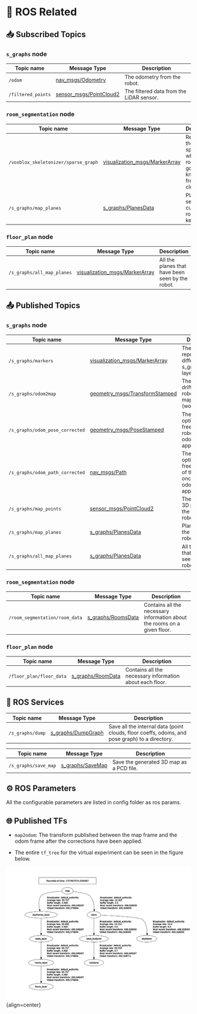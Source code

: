 # 🤖 ROS Related

## 📥 Subscribed Topics <a id="subscribed-topics"></a>

### `s_graphs` node

| Topic name         | Message Type                                                                                        | Description                              |
| ------------------ | --------------------------------------------------------------------------------------------------- | ---------------------------------------- |
| `/odom`            | [nav_msgs/Odometry](http://docs.ros.org/en/noetic/api/nav_msgs/html/msg/Odometry.html)              | The odometry from the robot.             |
| `/filtered_points` | [sensor_msgs/PointCloud2](http://docs.ros.org/en/melodic/api/sensor_msgs/html/msg/PointCloud2.html) | The filtered data from the LiDAR sensor. |

### `room_segmentation` node

| Topic name                           | Message Type                                                                                                     | Description                                                                             |
| ------------------------------------ | ---------------------------------------------------------------------------------------------------------------- | --------------------------------------------------------------------------------------- |
| `/voxblox_skeletonizer/sparse_graph` | [visualization_msgs/MarkerArray](http://docs.ros.org/en/noetic/api/visualization_msgs/html/msg/MarkerArray.html) | Represents the free space where the robot can go to. Also known as free-space clusters. |
| `/s_graphs/map_planes`               | [s_graphs/PlanesData](https://github.com/snt-arg/s_graphs/blob/feature/ros2/msg/PlaneData.msg)                   | Planes seen by the current robot keyframe.                                              |

### `floor_plan` node

| Topic name                 | Message Type                                                                                                     | Description                                      |
| -------------------------- | ---------------------------------------------------------------------------------------------------------------- | ------------------------------------------------ |
| `/s_graphs/all_map_planes` | [visualization_msgs/MarkerArray](http://docs.ros.org/en/noetic/api/visualization_msgs/html/msg/MarkerArray.html) | All the planes that have been seen by the robot. |

## 📤 Published Topics <a id="published-topics"></a>

### `s_graphs` node

| Topic name                      | Message Type                                                                                                     | Description                                                                   |
| ------------------------------- | ---------------------------------------------------------------------------------------------------------------- | ----------------------------------------------------------------------------- |
| `/s_graphs/markers`             | [visualization_msgs/MarkerArray](http://docs.ros.org/en/noetic/api/visualization_msgs/html/msg/MarkerArray.html) | These markers represent the different s_graphs layers.                        |
| `/s_graphs/odom2map`            | [geometry_msgs/TransformStamped](http://docs.ros.org/en/api/geometry_msgs/html/msg/TransformStamped.html)        | The estimated drift of the robot within its map frame (world).                |
| `/s_graphs/odom_pose_corrected` | [geometry_msgs/PoseStamped](http://docs.ros.org/en/noetic/api/geometry_msgs/html/msg/PoseStamped.html)           | The optimized/drift-free pose of the robot once odom2map is applied.          |
| `/s_graphs/odom_path_corrected` | [nav_msgs/Path](http://docs.ros.org/en/noetic/api/nav_msgs/html/msg/Path.html)                                   | The optimized/drift-free pose path of the robot once the odom2map is applied. |
| `/s_graphs/map_points`          | [sensor_msgs/PointCloud2](http://docs.ros.org/en/melodic/api/sensor_msgs/html/msg/PointCloud2.html)              | The projected 3D points using the optimized robot pose.                       |
| `/s_graphs/map_planes`          | [s_graphs/PlanesData](https://github.com/snt-arg/s_graphs/blob/feature/ros2/msg/PlanesData.msg)                  | Planes seen by the current robot keyframe.                                    |
| `/s_graphs/all_map_planes`      | [s_graphs/PlanesData](https://github.com/snt-arg/s_graphs/blob/feature/ros2/msg/PlanesData.msg)                  | All the planes that have been seen by the robot.                              |

### `room_segmentation` node

| Topic name                     | Message Type                                                                                  | Description                                                              |
| ------------------------------ | --------------------------------------------------------------------------------------------- | ------------------------------------------------------------------------ |
| `/room_segmentation/room_data` | [s_graphs/RoomsData](https://github.com/snt-arg/s_graphs/blob/feature/ros2/msg/RoomsData.msg) | Contains all the necessary information about the rooms on a given floor. |

### `floor_plan` node

| Topic name               | Message Type                                                                                 | Description                                              |
| ------------------------ | -------------------------------------------------------------------------------------------- | -------------------------------------------------------- |
| `/floor_plan/floor_data` | [s_graphs/RoomData](https://github.com/snt-arg/s_graphs/blob/feature/ros2/msg/RoomsData.msg) | Contains all the necessary information about each floor. |

## 🔄 ROS Services <a id="ros-services"></a>

| Topic name       | Message Type                                                                                  | Description                                                                                    |
| ---------------- | --------------------------------------------------------------------------------------------- | ---------------------------------------------------------------------------------------------- |
| `/s_graphs/dump` | [s_graphs/DumpGraph](https://github.com/snt-arg/s_graphs/blob/feature/ros2/srv/DumpGraph.srv) | Save all the internal data (point clouds, floor coeffs, odoms, and pose graph) to a directory. |

| Topic name           | Message Type                                                                              | Description                              |
| -------------------- | ----------------------------------------------------------------------------------------- | ---------------------------------------- |
| `/s_graphs/save_map` | [s_graphs/SaveMap](https://github.com/snt-arg/s_graphs/blob/feature/ros2/srv/SaveMap.srv) | Save the generated 3D map as a PCD file. |

## ⚙️ ROS Parameters <a id="ros-parameters"></a>

All the configurable parameters are listed in config folder as ros params.

## 🌐 Published TFs <a id="published-tfs"></a>

- `map2odom`: The transform published between the map frame and the odom frame after the corrections have been applied.

- The entire `tf_tree` for the virtual experiment can be seen in the figure below.

![tf_tree](./imgs/Tf-tree.png){align=center}
